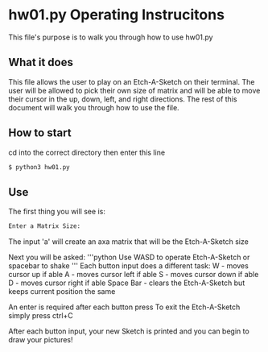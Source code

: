 # hw01.py Operating Instrucitons
This file's purpose is to walk you through how to use hw01.py

## What it does
This file allows the user to play on an Etch-A-Sketch on their terminal. The user will be allowed to pick their own size of matrix and will be able to move their cursor in the up, down, left, and right directions. The rest of this document will walk you through how to use the file.

## How to start
cd into the correct directory then enter this line
```bash
$ python3 hw01.py
```

## Use
The first thing you will see is:
```python
Enter a Matrix Size:
```
The input 'a' will create an axa matrix that will be the Etch-A-Sketch size

Next you will be asked:
'''python
Use WASD to operate Etch-A-Sketch or spacebar to shake 
'''
Each button input does a different task:
W - moves cursor up if able
A - moves cursor left if able
S - moves cursor down if able
D - moves cursor right if able
Space Bar - clears the Etch-A-Sketch but keeps current position the same

An enter is required after each button press
To exit the Etch-A-Sketch simply press ctrl+C

After each button input, your new Sketch is printed and you can begin to draw your pictures!
